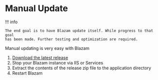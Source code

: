 ﻿# Manual Update



!!! info 

	The end goal is to have Blazam update itself. While progress to that goal
	has been made. Further testing and optimization are required.


Manual updating is very easy with Blazam

1. [Download the latest release](https://blazam.org/download)
1. Stop your Blazam instance via IIS or Services
1. Extract the contents of the release zip file to the application directory
1. Restart Blazam

